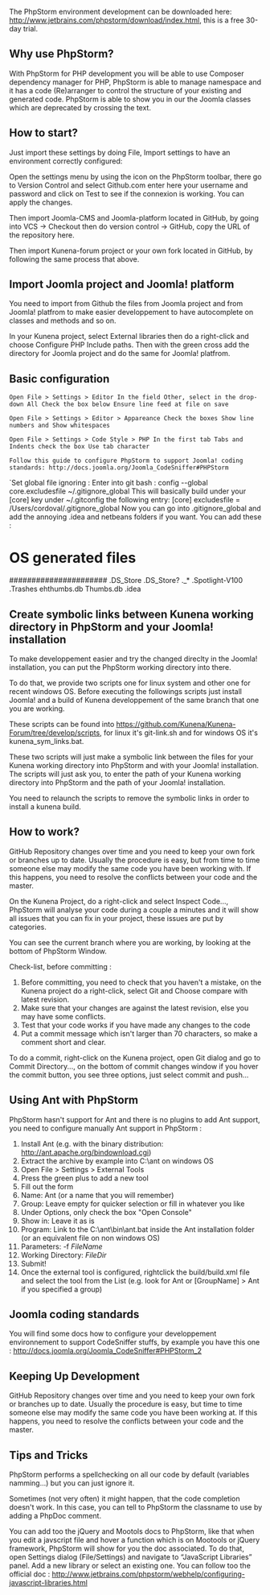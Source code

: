 The PhpStorm environment development can be downloaded here: http://www.jetbrains.com/phpstorm/download/index.html, this is a free 30-day trial. 

## Why use PhpStorm?

With PhpStorm for PHP development you will be able to use Composer dependency manager for PHP, PhpStorm is able to manage namespace and it has a code (Re)arranger to control the structure of your existing and generated code. PhpStorm is able to show you in our the Joomla classes which are deprecated by crossing the text. 

## How to start?

Just import these settings by doing File, Import settings to have an environment correctly configured:

Open the settings menu by using the icon on the PhpStorm toolbar, there go to Version Control and select Github.com enter here your username and password and click on Test to see if the connexion is working. You can apply the changes.

Then import Joomla-CMS and Joomla-platform located in GitHub, by going into VCS → Checkout then do version control → GitHub, copy the URL of the repository here.

Then import Kunena-forum project or your own fork located in GitHub, by following the same process that above. 

## Import Joomla project and Joomla! platform

You need to import from Github the files from Joomla project and from Joomla! platfrom to make easier developpement to have autocomplete on classes and methods and so on.

In your Kunena project, select External libraries then do a right-click and choose Configure PHP Include paths. Then with the green cross add the directory for Joomla project and do the same for Joomla! platfrom. 

## Basic configuration

`Open File > Settings > Editor
In the field Other, select in the drop-down All
Check the box below Ensure line feed at file on save`

`Open File > Settings > Editor > Appareance
Check the boxes Show line numbers and Show whitespaces`

`Open File > Settings > Code Style > PHP
In the first tab Tabs and Indents check the box Use tab character`

`Follow this guide to configure PhpStorm to support Joomla! coding standards: http://docs.joomla.org/Joomla_CodeSniffer#PHPStorm`

`Set global file ignoring :
Enter into git bash : config --global core.excludesfile ~/.gitignore_global
This will basically build under your [core] key under ~/.gitconfig the following entry: 
[core]
 excludesfile = /Users/cordoval/.gitignore_global
Now you can go into .gitignore_global and add the annoying .idea and netbeans folders if you want.
You can add these :
# OS generated files #
######################
.DS_Store
.DS_Store?
._*
.Spotlight-V100
.Trashes
ehthumbs.db
Thumbs.db 
.idea

## Create symbolic links between Kunena working directory in PhpStorm and your Joomla! installation

To make developpement easier and try the changed direclty in the Joomla! installation, you can put the PhpStorm working directory into there.

To do that, we provide two scripts one for linux system and other one for recent windows OS. Before executing the followings scripts just install Joomla! and a build of Kunena developpement of the same branch that one you are working.

These scripts can be found into https://github.com/Kunena/Kunena-Forum/tree/develop/scripts, for linux it's git-link.sh and for windows OS it's kunena_sym_links.bat.

These two scripts will just make a symbolic link between the files for your Kunena working directory into PhpStorm and with your Joomla! installation. The scripts will just ask you, to enter the path of your Kunena working directory into PhpStorm and the path of your Joomla! installation.

You need to relaunch the scripts to remove the symbolic links in order to install a kunena build. 

## How to work?

GitHub Repository changes over time and you need to keep your own fork or branches up to date. Usually the procedure is easy, but from time to time someone else may modify the same code you have been working with. If this happens, you need to resolve the conflicts between your code and the master.

On the Kunena Project, do a right-click and select Inspect Code..., PhpStorm will analyse your code during a couple a minutes and it will show all issues that you can fix in your project, these issues are put by categories.

You can see the current branch where you are working, by looking at the bottom of PhpStorm Window.

Check-list, before committing : 

1. Before committing, you need to check that you haven't a mistake, on the Kunena project do a right-click, select Git and Choose compare with latest revision. 
2. Make sure that your changes are against the latest revision, else you may have some conflicts. 
3. Test that your code works if you have made any changes to the code 
4. Put a commit message which isn't larger than 70 characters, so make a comment short and clear. 

To do a commit, right-click on the Kunena project, open Git dialog and go to Commit Directory..., on the bottom of commit changes window if you hover the commit button, you see three options, just select commit and push... 

## Using Ant with PhpStorm

PhpStorm hasn't support for Ant and there is no plugins to add Ant support, you need to configure manually Ant support in PhpStorm : 

1. Install Ant (e.g. with the binary distribution: http://ant.apache.org/bindownload.cgi) 
2. Extract the archive by example into C:\ant on windows OS 
3. Open File > Settings > External Tools 
4. Press the green plus to add a new tool 
5. Fill out the form 
1. Name: Ant (or a name that you will remember) 
2. Group: Leave empty for quicker selection or fill in whatever you like 
3. Under Options, only check the box "Open Console" 
4. Show in: Leave it as is 
7. Program: Link to the C:\ant\bin\ant.bat inside the Ant installation folder (or an equivalent file on non windows OS) 
8. Parameters: -f $FileName$ 
9. Working Directory: $FileDir$ 
10. Submit! 
6. Once the external tool is configured, rightclick the build/build.xml file and select the tool from the List (e.g. look for Ant or [GroupName] > Ant if you specified a group) 

## Joomla coding standards

You will find some docs how to configure your developpement environnement to support CodeSniffer stuffs, by example you have this one  : http://docs.joomla.org/Joomla_CodeSniffer#PHPStorm_2 

## Keeping Up Development

GitHub Repository changes over time and you need to keep your own fork or branches up to date. Usually the procedure is easy, but time to time someone else may modify the same code you have been working at. If this happens, you need to resolve the conflicts between your code and the master. 

## Tips and Tricks

PhpStorm performs a spellchecking on all our code by default (variables namming...) but you can just ignore it.

Sometimes (not very often) it might happen, that the code completion doesn't work. In this case, you can tell to PhpStorm the classname to use by adding a PhpDoc comment.

You can add too the jQuery and Mootols docs to PhpStorm, like that when you edit a javscript file and hover a function which is on Mootools or jQuery framework, PhpStorm will show for you the doc associated. To do that, open Settings dialog (File/Settings) and navigate to “JavaScript Libraries” panel. Add a new library or select an existing one. You can follow too the official doc : http://www.jetbrains.com/phpstorm/webhelp/configuring-javascript-libraries.html